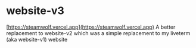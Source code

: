 # website-v3
[https://steamwolf.vercel.app](https://steamwolf.vercel.app)
A better replacement to website-v2 which was a simple replacement to my liveterm (aka website-v1) website
